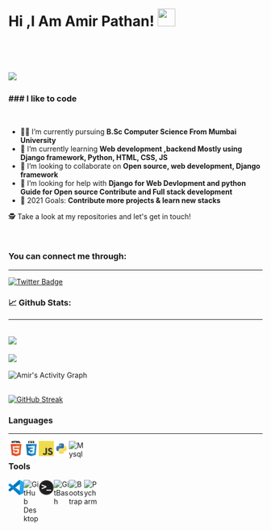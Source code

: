 
# Hi ,I Am Amir Pathan! <img src="https://raw.githubusercontent.com/debdutgoswami/debdutgoswami/master/assets/gifs/Hi.gif" width="35px" height="35px"> <br> <br>
<br>

![](https://komarev.com/ghpvc/?username=MdAmirPathan&color=blue)<br>

<h3>### I like to code</h3><br>

- 👨‍🏭 I’m currently pursuing **B.Sc Computer Science From Mumbai University** <br>
- 🏫 I’m currently learning **Web development ,backend Mostly using Django framework, Python, HTML, CSS, JS** <br>
- 🙌 I’m looking to collaborate on **Open source, web development, Django framework** <br>
- 🤔 I’m looking for help with **Django for Web Devlopment and python Guide for Open source Contribute and Full stack development**<br>
- 🥅 2021 Goals: **Contribute more  projects & learn new stacks** <br>


🕵 Take a look at my repositories and let's get in touch!<br>

<br/>

### You can connect me through:

<hr/>

[![Twitter Badge](https://img.shields.io/badge/-@Aameer_Pathan-1ca0f1?style=flat-square&labelColor=1ca0f1&logo=twitter&logoColor=white&link=https://twitter.com/Aameer_Pathan?s=09)](https://twitter.com/Aameer_Pathan?s=09) 


### 📈 Github Stats:

<hr/>
<br>
<a href="https://github.com/MdAmirPathan">
<img align="center" src="https://github-readme-stats.vercel.app/api?username=MdAmirPathan&show_icons=true&include_all_commits=true&theme=midnight-purple&count_private=true">
</a>
<br><br>
<a href="https://github.com/remcohalman/github-readme-stats">
<img align="center" src="https://github-readme-stats.anuraghazra1.vercel.app/api/top-langs/?username=MdAmirPathan&layout=compact&theme=blue-green" />
</a>
<br><br>
<!-- 
<a href="https://github.com/MDAmirPathan/github-readme-activity-graph" -->
  <img
    alt="Amir's Activity Graph"
    src="https://activity-graph.herokuapp.com/graph?username=MDAmirPathan&bg_color=0D1117&color=5BCDEC&line=5BCDEC&point=FFFFFF&hide_border=true"
/></a>
<br><br>

[![GitHub Streak](https://github-readme-streak-stats.herokuapp.com/?user=MdAmirPathan)](https://git.io/streak-stats)

### Languages

<hr/>

<img align="left" alt="HTML5" width="30px" src="https://raw.githubusercontent.com/github/explore/80688e429a7d4ef2fca1e82350fe8e3517d3494d/topics/html/html.png" />
<img align="left" alt="CSS3" width="30px" src="https://raw.githubusercontent.com/github/explore/80688e429a7d4ef2fca1e82350fe8e3517d3494d/topics/css/css.png" />
<img align="left" alt="JavaScript" width="30px" src="https://raw.githubusercontent.com/github/explore/80688e429a7d4ef2fca1e82350fe8e3517d3494d/topics/javascript/javascript.png" />
<img align="left" alt="Python" width="30px" src="https://raw.githubusercontent.com/github/explore/80688e429a7d4ef2fca1e82350fe8e3517d3494d/topics/python/python.png" />
<img align="left" alt="Mysql" width="30px" src="https://www.mysql.com/common/logos/logo-mysql-170x115.png" />

<br>

### Tools

<img align="left" alt="Visual Studio Code" width="30px" src="https://raw.githubusercontent.com/github/explore/80688e429a7d4ef2fca1e82350fe8e3517d3494d/topics/visual-studio-code/visual-studio-code.png" />
<img align="left" alt="GitHub Desktop" width="30px" src="https://static.techspot.com/images2/downloads/topdownload/2021/04/2021-04-07-ts3_thumbs-8ba.png" />
<img align="left" alt="Terminal" width="30px" src="https://raw.githubusercontent.com/github/explore/80688e429a7d4ef2fca1e82350fe8e3517d3494d/topics/terminal/terminal.png" />
<img align="left" alt="GitBash" width="30px" src="https://git-scm.com/images/logos/downloads/Git-Icon-1788C.png" />
<img align="left" alt="Bootstrap" width="30px" src="https://upload.wikimedia.org/wikipedia/commons/thumb/b/b2/Bootstrap_logo.svg/2560px-Bootstrap_logo.svg.png" />
<img align="left" alt="Pycharm" width="30px" src="https://upload.wikimedia.org/wikipedia/commons/thumb/1/1d/PyCharm_Icon.svg/1200px-PyCharm_Icon.svg.png" />

<br><br><br>


